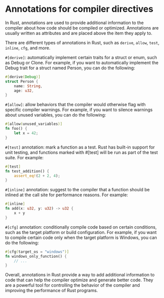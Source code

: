 # Annotations for compiler directives

In Rust, annotations are used to provide additional information to the compiler about how code should be compiled or optimized. Annotations are usually written as attributes and are placed above the item they apply to.

There are different types of annotations in Rust, such as `derive`, `allow`, `test`, `inline`, `cfg`, and more.

`#[derive]`: automatically implement certain traits for a struct or enum, such as Debug or Clone. For example, if you want to automatically implement the Debug trait for a struct named Person, you can do the following:

```rust
#[derive(Debug)]
struct Person {
    name: String,
    age: u32,
}
```

`#[allow]`: allow behaviors that the compiler would otherwise flag with specific compiler warnings. For example, if you want to silence warnings about unused variables, you can do the following:

```rust
#[allow(unused_variables)]
fn foo() {
    let x = 42;
}
```

`#[test]` annotation: mark a function as a test. Rust has built-in support for unit testing, and functions marked with #[test] will be run as part of the test suite. For example:

```rust
#[test]
fn test_addition() {
    assert_eq!(2 + 2, 4);
}
```

`#[inline]` annotation: suggest to the compiler that a function should be inlined at the call site for performance reasons. For example:

```rust
#[inline]
fn add(x: u32, y: u32) -> u32 {
    x + y
}
```

`#[cfg]` annotation: conditionally compile code based on certain conditions, such as the target platform or build configuration. For example, if you want to compile certain code only when the target platform is Windows, you can do the following:

```rust
#[cfg(target_os = "windows")]
fn windows_only_function() {
    // ...
}
```

Overall, annotations in Rust provide a way to add additional information to code that can help the compiler optimize and generate better code. They are a powerful tool for controlling the behavior of the compiler and improving the performance of Rust programs.
